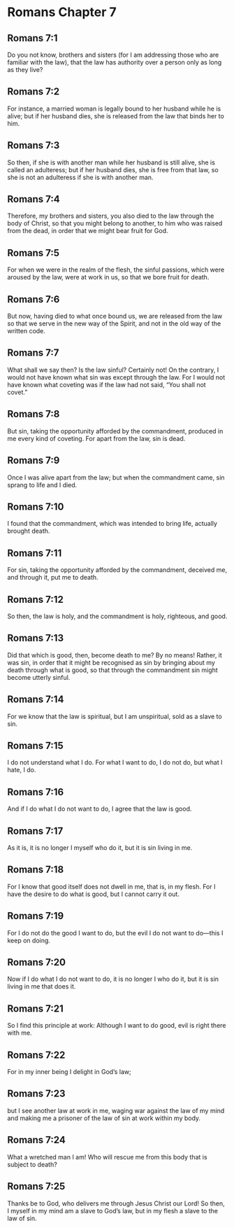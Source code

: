 # Romans Chapter 7

## Romans 7:1
Do you not know, brothers and sisters (for I am addressing those who are familiar with the law), that the law has authority over a person only as long as they live?

## Romans 7:2
For instance, a married woman is legally bound to her husband while he is alive; but if her husband dies, she is released from the law that binds her to him.

## Romans 7:3
So then, if she is with another man while her husband is still alive, she is called an adulteress; but if her husband dies, she is free from that law, so she is not an adulteress if she is with another man.

## Romans 7:4
Therefore, my brothers and sisters, you also died to the law through the body of Christ, so that you might belong to another, to him who was raised from the dead, in order that we might bear fruit for God.

## Romans 7:5
For when we were in the realm of the flesh, the sinful passions, which were aroused by the law, were at work in us, so that we bore fruit for death.

## Romans 7:6
But now, having died to what once bound us, we are released from the law so that we serve in the new way of the Spirit, and not in the old way of the written code.

## Romans 7:7
What shall we say then? Is the law sinful? Certainly not! On the contrary, I would not have known what sin was except through the law. For I would not have known what coveting was if the law had not said, “You shall not covet.”

## Romans 7:8
But sin, taking the opportunity afforded by the commandment, produced in me every kind of coveting. For apart from the law, sin is dead.

## Romans 7:9
Once I was alive apart from the law; but when the commandment came, sin sprang to life and I died.

## Romans 7:10
I found that the commandment, which was intended to bring life, actually brought death.

## Romans 7:11
For sin, taking the opportunity afforded by the commandment, deceived me, and through it, put me to death.

## Romans 7:12
So then, the law is holy, and the commandment is holy, righteous, and good.

## Romans 7:13
Did that which is good, then, become death to me? By no means! Rather, it was sin, in order that it might be recognised as sin by bringing about my death through what is good, so that through the commandment sin might become utterly sinful.

## Romans 7:14
For we know that the law is spiritual, but I am unspiritual, sold as a slave to sin.

## Romans 7:15
I do not understand what I do. For what I want to do, I do not do, but what I hate, I do.

## Romans 7:16
And if I do what I do not want to do, I agree that the law is good.

## Romans 7:17
As it is, it is no longer I myself who do it, but it is sin living in me.

## Romans 7:18
For I know that good itself does not dwell in me, that is, in my flesh. For I have the desire to do what is good, but I cannot carry it out.

## Romans 7:19
For I do not do the good I want to do, but the evil I do not want to do—this I keep on doing.

## Romans 7:20
Now if I do what I do not want to do, it is no longer I who do it, but it is sin living in me that does it.

## Romans 7:21
So I find this principle at work: Although I want to do good, evil is right there with me.

## Romans 7:22
For in my inner being I delight in God’s law;

## Romans 7:23
but I see another law at work in me, waging war against the law of my mind and making me a prisoner of the law of sin at work within my body.

## Romans 7:24
What a wretched man I am! Who will rescue me from this body that is subject to death?

## Romans 7:25
Thanks be to God, who delivers me through Jesus Christ our Lord! So then, I myself in my mind am a slave to God’s law, but in my flesh a slave to the law of sin.
